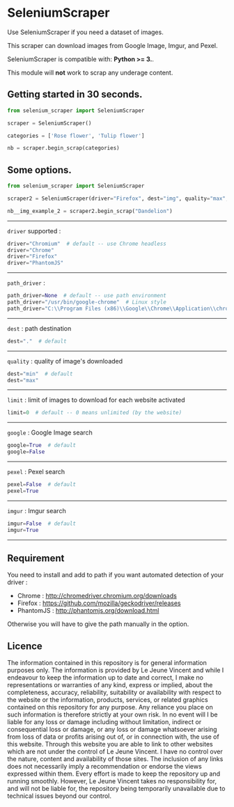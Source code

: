 # SeleniumScraper

Use SeleniumScraper if you need a dataset of images.

This scraper can download images from Google Image, Imgur, and Pexel.  

SeleniumScraper is compatible with: __Python >= 3.__.

This module will **not** work to scrap any underage content.

## Getting started in 30 seconds.

```python
from selenium_scraper import SeleniumScraper

scraper = SeleniumScraper()

categories = ['Rose flower', 'Tulip flower']

nb = scraper.begin_scrap(categories)
```

## Some options.

```python
from selenium_scraper import SeleniumScraper

scraper2 = SeleniumScraper(driver="Firefox", dest="img", quality="max", limit=50, pexel=True, imgur=True)

nb__img_example_2 = scraper2.begin_scrap("Dandelion")
```

------------------
`driver` supported :
```python
driver="Chromium"  # default -- use Chrome headless
driver="Chrome"
driver="Firefox"
driver="PhantomJS"
```
------------------
`path_driver` :
```python
path_driver=None  # default -- use path environment
path_driver="/usr/bin/google-chrome"  # Linux style
path_driver="C:\\Program Files (x86)\\Google\\Chrome\\Application\\chrome.exe"  # Windows style
```
------------------
`dest` : path destination
```python
dest="."  # default
```
------------------
`quality` : quality of image's downloaded
```python
dest="min"  # default
dest="max"
```
------------------
`limit` : limit of images to download for each website activated
```python
limit=0  # default -- 0 means unlimited (by the website)
```
------------------
`google` : Google Image search
```python
google=True  # default
google=False
```
------------------
`pexel` : Pexel search
```python
pexel=False  # default
pexel=True
```
------------------
`imgur` : Imgur search
```python
imgur=False  # default
imgur=True
```
------------------

## Requirement

You need to install and add to path if you want automated detection of your driver :

- Chrome : http://chromedriver.chromium.org/downloads
- Firefox : https://github.com/mozilla/geckodriver/releases
- PhantomJS : http://phantomjs.org/download.html

Otherwise you will have to give the path manually in the option.

## Licence

The information contained in this repository is for general information purposes only. The information is provided by Le Jeune Vincent and while I endeavour to keep the information up to date and correct, I make no representations or warranties of any kind, express or implied, about the completeness, accuracy, reliability, suitability or availability with respect to the website or the information, products, services, or related graphics contained on this repository for any purpose. Any reliance you place on such information is therefore strictly at your own risk.
In no event will I be liable for any loss or damage including without limitation, indirect or consequential loss or damage, or any loss or damage whatsoever arising from loss of data or profits arising out of, or in connection with, the use of this website.
Through this website you are able to link to other websites which are not under the control of Le Jeune Vincent. I have no control over the nature, content and availability of those sites. The inclusion of any links does not necessarily imply a recommendation or endorse the views expressed within them.
Every effort is made to keep the repository up and running smoothly. However, Le Jeune Vincent takes no responsibility for, and will not be liable for, the repository being temporarily unavailable due to technical issues beyond our control.
